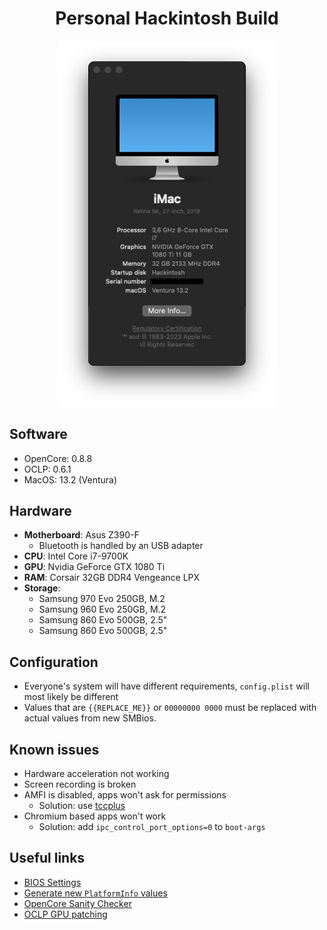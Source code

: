 <h1 align="center"> Personal Hackintosh Build</h1>

<div align="center">
  <img width="350" src="./system.png">
</div>

## Software

- OpenCore: 0.8.8
- OCLP: 0.6.1
- MacOS: 13.2 (Ventura)


## Hardware

- **Motherboard**: Asus Z390-F
  - Bluetooth is handled by an USB adapter
- **CPU**: Intel Core i7-9700K
- **GPU**: Nvidia GeForce GTX 1080 Ti
- **RAM**: Corsair 32GB DDR4 Vengeance LPX
- **Storage**:
  - Samsung 970 Evo 250GB, M.2
  - Samsung 960 Evo 250GB, M.2
  - Samsung 860 Evo 500GB, 2.5"
  - Samsung 860 Evo 500GB, 2.5"

## Configuration

- Everyone's system will have different requirements, `config.plist` will most likely be different
- Values that are `{{REPLACE_ME}}` or `00000000 0000` must be replaced with actual values from new SMBios.

## Known issues

- Hardware acceleration not working
- Screen recording is broken
- AMFI is disabled, apps won't ask for permissions
    - Solution: use [tccplus](https://github.com/jslegendre/tccplus)
- Chromium based apps won't work
    - Solution: add `ipc_control_port_options=0` to `boot-args`

## Useful links

- [BIOS Settings](https://dortania.github.io/OpenCore-Install-Guide/config.plist/coffee-lake.html#intel-bios-settings)
- [Generate new `PlatformInfo` values](https://dortania.github.io/OpenCore-Install-Guide/config.plist/coffee-lake.html#platforminfo)
- [OpenCore Sanity Checker](https://opencore.slowgeek.com/)
- [OCLP GPU patching](https://elitemacx86.com/threads/how-to-enable-nvidia-graphics-on-macos-monterey-and-later.925/)

